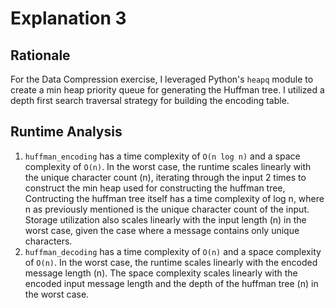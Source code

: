 # Explanation 3

## Rationale
For the Data Compression exercise, I leveraged Python's `heapq` module to create a min heap priority queue for generating the Huffman tree. I utilized a depth first search traversal strategy for building the encoding table.

## Runtime Analysis
1. `huffman_encoding` has a time complexity of `O(n log n)` and a space complexity of `O(n)`. In the worst case, the runtime scales linearly with the unique character count (n), iterating through the input 2 times to construct the min heap used for constructing the huffman tree, Contructing the huffman tree itself has a time complexity of log n, where n as previously mentioned is the unique character count of the input. Storage utilization also scales linearly with the input length (n) in the worst case, given the case where a message contains only unique characters.
2. `huffman_decoding` has a time complexity of `O(n)` and a space complexity of `O(n)`. In the worst case, the runtime scales linearly with the encoded message length (n). The space complexity scales linearly with the encoded input message length and the depth of the huffman tree (n) in the worst case.